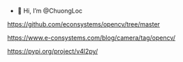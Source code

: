 - 👋 Hi, I’m @ChuongLoc

https://github.com/econsystems/opencv/tree/master

https://www.e-consystems.com/blog/camera/tag/opencv/

https://pypi.org/project/v4l2py/
